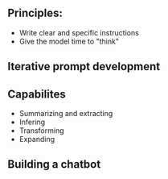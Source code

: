## Principles:  
- Write clear and specific instructions  
- Give the model time to "think"  
## Iterative prompt development  
## Capabilites  
- Summarizing and extracting  
- Infering  
- Transforming  
- Expanding  
## Building a chatbot
